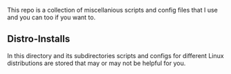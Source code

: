 This repo is a collection of miscellanious scripts and config files that I use and you can too if you want to.

## Distro-Installs
In this directory and its subdirectories scripts and configs for different Linux distributions are stored that may or may not be helpful for you.
